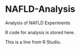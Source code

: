 # NAFLD-Analysis

Analysis of NAFLD Experiments

R code for analysis is stored here.

This is a line from R Studio.